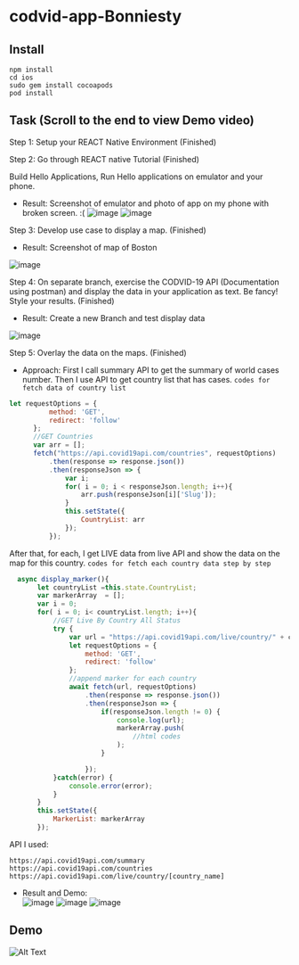 # codvid-app-Bonniesty
 ## Install
 ```
 npm install
 cd ios
sudo gem install cocoapods
pod install
  ```

## Task (Scroll to the end to view Demo video)
 Step 1:  Setup your REACT Native Environment (Finished)

 Step 2:  Go through REACT native Tutorial (Finished)

Build Hello Applications, Run Hello applications on emulator and your phone.

- Result:
Screenshot of emulator and photo of app on my phone with broken screen. :(
![image](https://github.com/BUEC500C1/codvid-app-Bonniesty/blob/master/scheenshot/1.png ) ![image](https://github.com/BUEC500C1/codvid-app-Bonniesty/blob/master/scheenshot/2.png)

 Step 3:  Develop use case to display a map. (Finished) 
- Result:
Screenshot of map of Boston

![image](https://github.com/BUEC500C1/codvid-app-Bonniesty/blob/master/scheenshot/3.png)

 Step 4:  On separate branch, exercise the CODVID-19 API (Documentation using postman) and display the data in your application as text.  Be fancy!  Style your results.  (Finished) 
 - Result:
 Create a new Branch and test display data
 
 ![image](https://github.com/BUEC500C1/codvid-app-Bonniesty/blob/master/scheenshot/data1.png)
 
 Step 5:  Overlay the data on the maps.  (Finished) 
 
 - Approach:
  First I call summary API to get the summary of world cases number. Then I use API to get country list that has cases. 
 `codes for fetch data of country list`
  ```javascript
  let requestOptions = {
            method: 'GET',
            redirect: 'follow'
        };
        //GET Countries
        var arr = [];
        fetch("https://api.covid19api.com/countries", requestOptions)
            .then(response => response.json())
            .then(responseJson => {
                var i;
                for( i = 0; i < responseJson.length; i++){
                    arr.push(responseJson[i]['Slug']);
                }
                this.setState({
                    CountryList: arr
                });
            });
 ```
 
 After that, for each, I get LIVE data from live API and show the data on the map for this country.
 `codes for fetch each country data step by step`
 ```javascript
   async display_marker(){
        let countryList =this.state.CountryList;
        var markerArray  = [];
        var i = 0;
        for( i = 0; i< countryList.length; i++){
            //GET Live By Country All Status
            try {
                var url = "https://api.covid19api.com/live/country/" + countryList[i];
                let requestOptions = {
                    method: 'GET',
                    redirect: 'follow'
                };
                //append marker for each country
                await fetch(url, requestOptions)
                    .then(response => response.json())
                    .then(responseJson => {
                        if(responseJson.length != 0) {
                            console.log(url);
                            markerArray.push(
                                //html codes
                            );
                        }

                    });
            }catch(error) {
                console.error(error);
            }
        }
        this.setState({
            MarkerList: markerArray
        });
 ```

API I used:
 ```
 https://api.covid19api.com/summary
 https://api.covid19api.com/countries
 https://api.covid19api.com/live/country/[country_name]
  ```
 - Result and Demo:  
 ![image](https://github.com/BUEC500C1/codvid-app-Bonniesty/blob/master/scheenshot/map0.png)
 ![image](https://github.com/BUEC500C1/codvid-app-Bonniesty/blob/master/scheenshot/map1.png)
 ![image](https://github.com/BUEC500C1/codvid-app-Bonniesty/blob/master/scheenshot/map2.png)
 ## Demo
 ![Alt Text](https://github.com/BUEC500C1/codvid-app-Bonniesty/blob/master/scheenshot/demo.gif)
